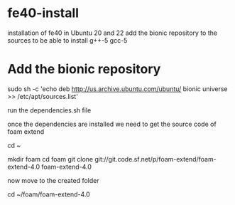 # fe40-install
installation of fe40 in Ubuntu 20 and 22
add the bionic repository to the sources to be able to install g++-5 gcc-5
# Add the bionic repository 
sudo sh -c 'echo deb http://us.archive.ubuntu.com/ubuntu/ bionic universe >> /etc/apt/sources.list'

run the dependencies.sh file

once the dependencies are installed
we need to get the source code of foam extend

cd ~

mkdir foam
cd foam
git clone git://git.code.sf.net/p/foam-extend/foam-extend-4.0 foam-extend-4.0

now move to the created folder

cd ~/foam/foam-extend-4.0




